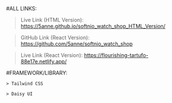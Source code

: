 #ALL LINKS:

>Live Link (HTML Version): https://5anne.github.io/softnio_watch_shop_HTML_Version/

>GitHub Link (React Version): https://github.com/5anne/softnio_watch_shop

>Live Link (React Version): https://flourishing-tartufo-88e17e.netlify.app/


#FRAMEWORK/LIBRARY:

    > Tailwind CSS

    > Daisy UI
